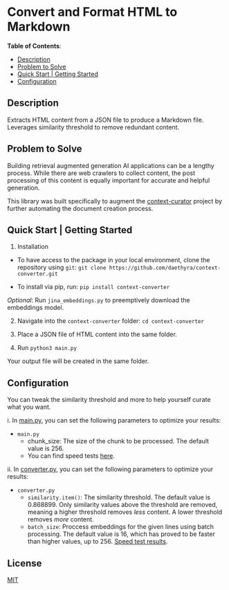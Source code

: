 # Convert and Format HTML to Markdown

**Table of Contents**:

* [Description](#description)
* [Problem to Solve](#problem-to-solve)
* [Quick Start | Getting Started](#quick-start--getting-started)
* [Configuration](#configuration)

## Description

Extracts HTML content from a JSON file to produce a Markdown file. Leverages similarity threshold to remove redundant content.

## Problem to Solve

Building retrieval augmented generation AI applications can be a lengthy process. While there are web crawlers to collect content, the post processing of this content is equally important for accurate and helpful generation.

This library was built specifically to augment the [context-curator](https://github.com/Daethyra/context-curator) project by further automating the document creation process.

## Quick Start | Getting Started

1. Installation

* To have access to the package in your local environment, clone the repository using `git`: 
`git clone https://github.com/daethyra/context-converter.git`

* To install via pip, run: `pip install context-converter`

*Optional*: Run `jina_embeddings.py` to preemptively download the embeddings model.

2. Navigate into the `context-converter` folder: `cd context-converter`

3. Place a JSON file of HTML content into the same folder.

4. Run `python3 main.py`

Your output file will be created in the same folder.


## Configuration
You can tweak the similarity threshold and more to help yourself curate what you want.

i. In [main.py](./src/context_converter/main.py), you can set the following parameters to optimize your results:
* `main.py`
    * chunk_size: The size of the chunk to be processed. The default value is 256.
    * You can find speed tests [here](./.github/public/runtime-speed-test-results.txt "Speed test results").

ii. In [converter.py](./src/context_converter/converter.py), you can set the following parameters to optimize your results:
* `converter.py`
    * `similarity.item()`: The similarity threshold. The default value is 0.868899. Only similarity values above the threshold are removed, meaning a higher threshold removes *less* content. A lower threshold removes *more* content.
    * `batch_size`: Proccess embeddings for the given lines using batch processing. The default value is 16, which has proved to be faster than higher values, up to 256. [Speed test results](./.github/public/runtime-speed-test-results.txt "Speed test results").

## License
[MIT](./LICENSE)